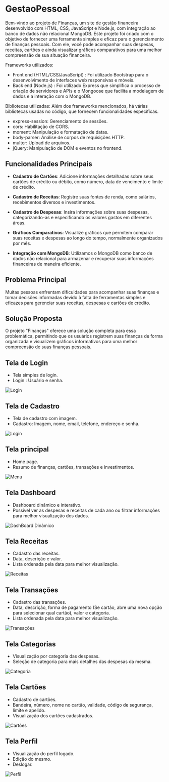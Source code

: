 # GestaoPessoal

Bem-vindo ao projeto de Finanças, um site de gestão financeira desenvolvido com HTML, CSS, JavaScript e Node.js, com integração ao banco de dados não relacional MongoDB. Este projeto foi criado com o objetivo de fornecer uma ferramenta simples e eficaz para o gerenciamento de finanças pessoais. Com ele, você pode acompanhar suas despesas, receitas, cartões e ainda visualizar gráficos comparativos para uma melhor compreensão de sua situação financeira.

Frameworks utilizados: 
- Front end (HTML/CSS/JavaScript) : Foi utilizado Bootstrap para o desenvolvimento de interfaces web responsivas e móveis.
- Back end (Node.js) : Foi utilizado Express que simplifica o processo de criação de servidores e APIs e o Mongoose que facilita a modelagem de dados e a interação com o MongoDB.

Bibliotecas utilizadas: Além dos frameworks mencionados, há várias bibliotecas usadas no código, que fornecem funcionalidades específicas.
- express-session: Gerenciamento de sessões.
- cors: Habilitação de CORS.
- moment: Manipulação e formatação de datas.
- body-parser: Análise de corpos de requisições HTTP.
- multer: Upload de arquivos.
- jQuery: Manipulação de DOM e eventos no frontend.

 ## Funcionalidades Principais
- **Cadastro de Cartões**: Adicione informações detalhadas sobre seus cartões de crédito ou débito, como número, data de vencimento e limite de crédito.

- **Cadastro de Receitas**: Registre suas fontes de renda, como salários, recebimentos diversos e investimentos.

- **Cadastro de Despesas**: Insira informações sobre suas despesas, categorizando-as e especificando os valores gastos em diferentes áreas.

- **Gráficos Comparativos**: Visualize gráficos que permitem comparar suas receitas e despesas ao longo do tempo, normalmente organizados por mês.

- **Integração com MongoDB**: Utilizamos o MongoDB como banco de dados não relacional para armazenar e recuperar suas informações financeiras de maneira eficiente.

## Problema Principal 
Muitas pessoas enfrentam dificuldades para acompanhar suas finanças e tomar decisões informadas devido à falta de ferramentas simples e eficazes para gerenciar suas receitas, despesas e cartões de crédito.

## Solução Proposta 
O projeto "Finanças" oferece uma solução completa para essa problemática, permitindo que os usuários registrem suas finanças de forma organizada e visualizem gráficos informativos para uma melhor compreensão de suas finanças pessoais.

## Tela de Login 
- Tela simples de login.
- Login : Usuário e senha.

![Login](assets/img/Login.png)

## Tela de Cadastro
- Tela de cadastro com imagem.
- Cadastro: Imagem, nome, email, telefone, endereço e senha.

![Login](assets/img/Cadastro.png)

## Tela principal 
- Home page.
- Resumo de finanças, cartões, transações e investimentos.

![Menu](assets/img/Menu.png)

## Tela Dashboard
- Dashboard dinâmico e interativo.
- Possivel ver as despesas e receitas de cada ano ou filtrar informações para melhor visualização dos dados.

![DashBoard Dinâmico](assets/img/Dashboard.png)

## Tela Receitas
- Cadastro das receitas.
- Data, descrição e valor.
- Lista ordenada pela data para melhor visualização.

![Receitas](assets/img/Receita.png)

## Tela Transações
- Cadastro das transações.
- Data, descrição, forma de pagamento (Se cartão, abre uma nova opção para selecionar qual cartão), valor e categoria.
- Lista ordenada pela data para melhor visualização.

![Transações](assets/img/Transações.png)

## Tela Categorias
- Visualização por categoria das despesas.
- Seleção de categoria para mais detalhes das despesas da mesma.

![Categoria](assets/img/Categoria.png)

## Tela Cartões
- Cadastro de cartões.
- Bandeira, número, nome no cartão, validade, código de segurança, limite e apelido.
- Visualização dos cartões cadastrados.

![Cartões](assets/img/Cartões.png)

## Tela Perfil
- Visualização do perfil logado.
- Edição do mesmo.
- Deslogar.

![Perfil](assets/img/Perfil.png)





